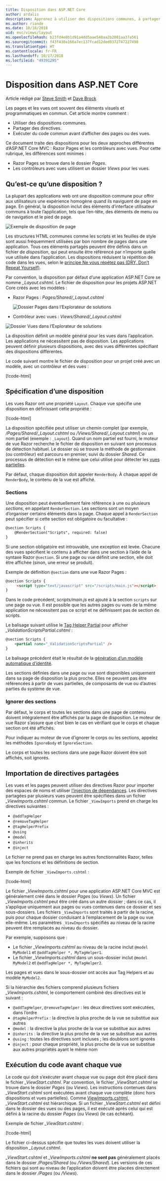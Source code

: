 ```yaml
---
title: Disposition dans ASP.NET Core
author: ardalis
description: Apprenez à utiliser des dispositions communes, à partager des directives et à exécuter le code commun avant d’afficher les vues dans une application ASP.NET Core.
ms.author: riande
ms.date: 10/18/2018
uid: mvc/views/layout
ms.openlocfilehash: b23fd4e0b1d91a4dd5aae548aa2b2081aa37a561
ms.sourcegitcommit: f43f430a166a7ec137fcad12ded0372747227498
ms.translationtype: HT
ms.contentlocale: fr-FR
ms.lasthandoff: 10/17/2018
ms.locfileid: "49391295"
---
```

# <a name="layout-in-aspnet-core"></a>Disposition dans ASP.NET Core

Article rédigé par [Steve Smith](https://ardalis.com/) et [Dave Brock](https://twitter.com/daveabrock)

Les pages et les vues ont souvent des éléments visuels et programmatiques en commun. Cet article montre comment :

* Utiliser des dispositions communes.
* Partager des directives.
* Exécuter du code commun avant d’afficher des pages ou des vues.

Ce document traite des dispositions pour les deux approches différentes d’ASP.NET Core MVC : Razor Pages et les contrôleurs avec vues. Pour cette rubrique, les différences sont minimes :

* Razor Pages se trouve dans le dossier *Pages*.
* Les contrôleurs avec vues utilisent un dossier *Views* pour les vues.

## <a name="what-is-a-layout"></a>Qu’est-ce qu’une disposition ?

La plupart des applications web ont une disposition commune pour offrir aux utilisateurs une expérience homogène quand ils naviguent de page en page. En général, la disposition inclut des éléments d’interface utilisateur communs à toute l’application, tels que l’en-tête, des éléments de menu ou de navigation et le pied de page.

![Exemple de disposition de page](layout/_static/page-layout.png)

Les structures HTML communes comme les scripts et les feuilles de style sont aussi fréquemment utilisées par bon nombre de pages dans une application. Tous ces éléments partagés peuvent être définis dans un fichier de *disposition*, qui peut ensuite être référencé par n’importe quelle vue utilisée dans l’application. Les dispositions réduisent la répétition de code dans les vues, selon le [principe Ne vous répétez pas (DRY, Don’t Repeat Yourself)](http://deviq.com/don-t-repeat-yourself/).

Par convention, la disposition par défaut d’une application ASP.NET Core se nomme *_Layout.cshtml*. Le fichier de disposition pour les projets ASP.NET Core créés avec les modèles :

* Razor Pages : *Pages/Shared/_Layout.cshtml*

  ![Dossier Pages dans l’Explorateur de solutions](layout/_static/rp-web-project-views.png)

* Contrôleur avec vues : *Views/Shared/_Layout.cshtml*

 ![Dossier Vues dans l’Explorateur de solutions](layout/_static/mvc-web-project-views.png)

La disposition définit un modèle général pour les vues dans l’application. Les applications ne nécessitent pas de disposition. Les applications peuvent définir plusieurs dispositions, avec des vues différentes spécifiant des dispositions différentes.

Le code suivant montre le fichier de disposition pour un projet créé avec un modèle, avec un contrôleur et des vues :

[!code-html[](~/common/samples/WebApplication1/Views/Shared/_Layout.cshtml?highlight=44,72)]

## <a name="specifying-a-layout"></a>Spécification d’une disposition

Les vues Razor ont une propriété `Layout`. Chaque vue spécifie une disposition en définissant cette propriété :

[!code-html[](../../common/samples/WebApplication1/Views/_ViewStart.cshtml?highlight=2)]

La disposition spécifiée peut utiliser un chemin complet (par exemple, */Pages/Shared/_Layout.cshtml* ou */Views/Shared/_Layout.cshtml*) ou un nom partiel (exemple : `_Layout`). Quand un nom partiel est fourni, le moteur de vue Razor recherche le fichier de disposition en suivant son processus de détection habituel. Le dossier où se trouve la méthode de gestionnaire (ou contrôleur) est parcouru en premier, suivi du dossier *Shared*. Ce processus de détection est le même que celui utilisé pour détecter les [vues partielles](partial.md).

Par défaut, chaque disposition doit appeler `RenderBody`. À chaque appel de `RenderBody`, le contenu de la vue est affiché.

<a name="layout-sections-label"></a>

### <a name="sections"></a>Sections

Une disposition peut éventuellement faire référence à une ou plusieurs *sections*, en appelant `RenderSection`. Les sections sont un moyen d’organiser certains éléments dans la page. Chaque appel à `RenderSection` peut spécifier si cette section est obligatoire ou facultative :

```html
@section Scripts {
    @RenderSection("Scripts", required: false)
}
```

Si une section obligatoire est introuvable, une exception est levée. Chacune des vues spécifient le contenu à afficher dans une section à l’aide de la syntaxe Razor `@section`. Si une page ou vue définit une section, elle doit être affichée (sinon, une erreur se produit).

Exemple de définition `@section` dans une vue Razor Pages :

```html
@section Scripts {
     <script type="text/javascript" src="/scripts/main.js"></script>
}
```

Dans le code précédent, *scripts/main.js* est ajouté à la section `scripts` sur une page ou vue. Il est possible que les autres pages ou vues de la même application ne nécessitent pas ce script et ne définissent pas de section de scripts.

Le balisage suivant utilise le [Tag Helper Partial](xref:mvc/views/tag-helpers/builtin-th/partial-tag-helper) pour afficher *_ValidationScriptsPartial.cshtml* :

```html
@section Scripts {
    <partial name="_ValidationScriptsPartial" />
}
```

Le balisage précédent était le résultat de la [génération d’un modèle automatique d’identité](xref:security/authentication/scaffold-identity).

Les sections définies dans une page ou vue sont disponibles uniquement dans sa page de disposition la plus proche. Elles ne peuvent pas être référencées à partir de vues partielles, de composants de vue ou d’autres parties du système de vue.

### <a name="ignoring-sections"></a>Ignorer des sections

Par défaut, le corps et toutes les sections dans une page de contenu doivent intégralement être affichés par la page de disposition. Le moteur de vue Razor s’assure que c’est bien le cas en vérifiant que le corps et chaque section ont été affichés.

Pour indiquer au moteur de vue d’ignorer le corps ou les sections, appelez les méthodes `IgnoreBody` et `IgnoreSection`.

Le corps et toutes les sections dans une page Razor doivent être soit affichés, soit ignorés.

<a name="viewimports"></a>

## <a name="importing-shared-directives"></a>Importation de directives partagées

Les vues et les pages peuvent utiliser des directives Razor pour importer des espaces de noms et utiliser [l’injection de dépendances](dependency-injection.md). Les directives partagées par plusieurs vues peuvent être spécifiées dans un fichier *_ViewImports.cshtml* commun. Le fichier `_ViewImports` prend en charge les directives suivantes :

* `@addTagHelper`
* `@removeTagHelper`
* `@tagHelperPrefix`
* `@using`
* `@model`
* `@inherits`
* `@inject`

Le fichier ne prend pas en charge les autres fonctionnalités Razor, telles que les fonctions et les définitions de section.

Exemple de fichier `_ViewImports.cshtml` :

[!code-html[](../../common/samples/WebApplication1/Views/_ViewImports.cshtml)]

Le fichier *_ViewImports.cshtml* pour une application ASP.NET Core MVC est généralement créé dans le dossier *Pages* (ou *Views*). Un fichier *_ViewImports.cshtml* peut être créé dans un autre dossier ; dans ce cas, il s’applique uniquement aux pages ou vues contenues dans ce dossier et ses sous-dossiers. Les fichiers `_ViewImports` sont traités à partir de la racine, puis pour chaque dossier conduisant à l’emplacement de la page ou vue elle-même. Les paramètres `_ViewImports` spécifiés au niveau de la racine peuvent être remplacés au niveau du dossier.

Par exemple, supposons que :

* Le fichier *_ViewImports.cshtml* au niveau de la racine inclut `@model MyModel1` et `@addTagHelper *, MyTagHelper1`.
* Le fichier *_ViewImports.cshtml* dans un sous-dossier inclut `@model MyModel2` et `@addTagHelper *, MyTagHelper2`.

Les pages et vues dans le sous-dossier ont accès aux Tag Helpers et au modèle `MyModel2`.

Si la hiérarchie des fichiers comprend plusieurs fichiers *_ViewImports.cshtml*, le comportement combiné des directives est le suivant :

* `@addTagHelper`, `@removeTagHelper` : les deux directives sont exécutées, dans l’ordre
* `@tagHelperPrefix` : la directive la plus proche de la vue se substitue aux autres
* `@model` : la directive la plus proche de la vue se substitue aux autres
* `@inherits` : la directive la plus proche de la vue se substitue aux autres
* `@using` : toutes les directives sont incluses ; les doublons sont ignorés
* `@inject` : pour chaque propriété, la plus proche de la vue se substitue aux autres propriétés ayant le même nom

<a name="viewstart"></a>

## <a name="running-code-before-each-view"></a>Exécution du code avant chaque vue

Le code qui doit s’exécuter avant chaque vue ou page doit être placé dans le fichier *_ViewStart.cshtml*. Par convention, le fichier *_ViewStart.cshtml* se trouve dans le dossier *Pages* (ou *Views*). Les instructions contenues dans *_ViewStart.cshtml* sont exécutées avant chaque vue complète (donc hors dispositions et vues partielles). Comme [ViewImports.cshtml](xref:mvc/views/layout#viewimports), *_ViewStart.cshtml* est hiérarchique. Si un fichier *_ViewStart.cshtml* est défini dans le dossier des vues ou des pages, il est exécuté après celui qui est défini à la racine du dossier *Pages* (ou *Views*) (le cas échéant).

Exemple de fichier *_ViewStart.cshtml* :

[!code-html[](../../common/samples/WebApplication1/Views/_ViewStart.cshtml)]

Le fichier ci-dessus spécifie que toutes les vues doivent utiliser la disposition *_Layout.cshtml*.

*_ViewStart.cshtml* et *_ViewImports.cshtml* **ne sont pas** généralement placés dans le dossier */Pages/Shared* (ou */Views/Shared*). Les versions de ces fichiers qui sont au niveau de l’application doivent être placées directement dans le dossier */Pages* (ou */Views*).

